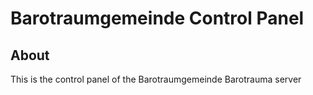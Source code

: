 # Barotraumgemeinde Control Panel

## About

This is the control panel of the Barotraumgemeinde Barotrauma server
